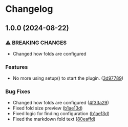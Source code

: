 # Changelog

## 1.0.0 (2024-08-22)


### ⚠ BREAKING CHANGES

* Changed how folds are configured

### Features

* No more using setup() to start the plugin. ([3d97789](https://github.com/OXY2DEV/foldtext.nvim/commit/3d9778906435e17858810325c90d32ac914cd79b))


### Bug Fixes

* Changed how folds are configured ([4f33a29](https://github.com/OXY2DEV/foldtext.nvim/commit/4f33a2945fa33fd3c0504b4dd42256e529d8c7ae))
* Fixed fold size preview ([b1ae13d](https://github.com/OXY2DEV/foldtext.nvim/commit/b1ae13da305c725a1007986f9375afb546b0e037))
* Fixed logic for finding configuration ([b1ae13d](https://github.com/OXY2DEV/foldtext.nvim/commit/b1ae13da305c725a1007986f9375afb546b0e037))
* Fixed the markdown fold text ([80eaffd](https://github.com/OXY2DEV/foldtext.nvim/commit/80eaffd22ff79c226ee74c36d82c31dd204c7c27))
